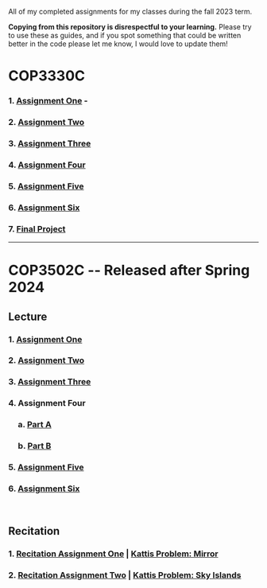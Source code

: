 All of my completed assignments for my classes during the fall 2023 term. 

**Copying from this repository is disrespectful to your learning.** Please try to use these as guides, and if you spot something that could be written better in the code please let me know, I would love to update them!

# COP3330C

### 1. [Assignment One](/COP3330/Unit1_HW1.java) - 
### 2. [Assignment Two](/COP3330/Unit4_HW2.java)
### 3. [Assignment Three](/COP3330/Unit5_HW3.java)
### 4. [Assignment Four](/COP3330/Unit6_HW4.java)
### 5. [Assignment Five](/COP3330/Unit7_HW5.java)
### 6. [Assignment Six](/COP3330/Unit9_HW6.java)
### 7. [Final Project](/COP3330/FinalProject.java)
---

# COP3502C -- Released after Spring 2024
## Lecture
### 1. [Assignment One](/COP3502/P0/signoftrouble.c)
### 2. [Assignment Two](/COP3502/P1/assignedseating.c)
### 3. [Assignment Three](/COP3502/P2/movieline.c)
### 4. Assignment Four
### &nbsp;&nbsp;&nbsp;&nbsp; a. [Part A](/COP3502/P3/wheretosita.c)
### &nbsp;&nbsp;&nbsp;&nbsp; b. [Part B](/COP3502/P3/wheretositb.c)
### 5. [Assignment Five](/COP3502/P4/projector.c)
### 6. [Assignment Six](/COP3502/P5/loyalty.c)
<br>

## Recitation
### 1. [Recitation Assignment One](/COP3502/RP1/mirror.c) | [Kattis Problem: Mirror](https://open.kattis.com/problems/mirror)
### 2. [Recitation Assignment Two](/COP3502/RP2/skyislands.c) | [Kattis Problem: Sky Islands](https://open.kattis.com/problems/skyislands)
